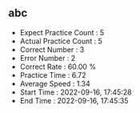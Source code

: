 
abc
------
+ Expect Practice Count : 5
+ Actual Practice Count : 5
+ Correct Number : 3
+ Error Number : 2 
+ Correct Rate : 60.00 %
+ Practice Time : 6.72
+ Average Speed : 1.34
+ Start Time : 2022-09-16, 17:45:28
+ End Time : 2022-09-16, 17:45:35
    